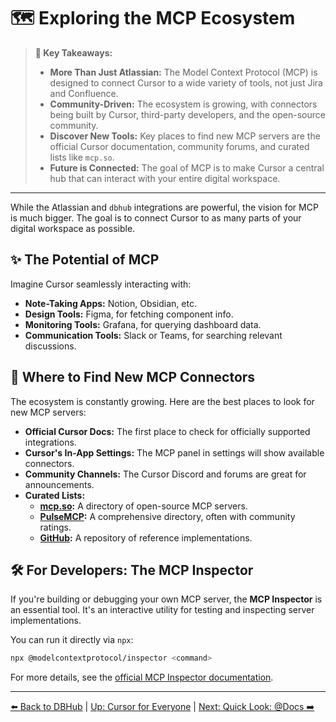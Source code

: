 # 🗺️ Exploring the MCP Ecosystem

> **🔑 Key Takeaways:**
> 
> - **More Than Just Atlassian:** The Model Context Protocol (MCP) is designed to connect Cursor to a wide variety of tools, not just Jira and Confluence.
> - **Community-Driven:** The ecosystem is growing, with connectors being built by Cursor, third-party developers, and the open-source community.
> - **Discover New Tools:** Key places to find new MCP servers are the official Cursor documentation, community forums, and curated lists like `mcp.so`.
> - **Future is Connected:** The goal of MCP is to make Cursor a central hub that can interact with your entire digital workspace.

---

While the Atlassian and `dbhub` integrations are powerful, the vision for MCP is much bigger. The goal is to connect Cursor to as many parts of your digital workspace as possible.

## ✨ The Potential of MCP

Imagine Cursor seamlessly interacting with:

-   **Note-Taking Apps:** Notion, Obsidian, etc.
-   **Design Tools:** Figma, for fetching component info.
-   **Monitoring Tools:** Grafana, for querying dashboard data.
-   **Communication Tools:** Slack or Teams, for searching relevant discussions.

## 📍 Where to Find New MCP Connectors

The ecosystem is constantly growing. Here are the best places to look for new MCP servers:

-   **Official Cursor Docs:** The first place to check for officially supported integrations.
-   **Cursor's In-App Settings:** The MCP panel in settings will show available connectors.
-   **Community Channels:** The Cursor Discord and forums are great for announcements.
-   **Curated Lists:**
    -   **[mcp.so](https://mcp.so/):** A directory of open-source MCP servers.
    -   **[PulseMCP](https://www.pulsemcp.com/servers):** A comprehensive directory, often with community ratings.
    -   **[GitHub](https://github.com/modelcontextprotocol/servers):** A repository of reference implementations.

## 🛠️ For Developers: The MCP Inspector

If you're building or debugging your own MCP server, the **MCP Inspector** is an essential tool. It's an interactive utility for testing and inspecting server implementations.

You can run it directly via `npx`:
```bash
npx @modelcontextprotocol/inspector <command>
```
For more details, see the [official MCP Inspector documentation](https://modelcontextprotocol.io/docs/tools/inspector).

---

[⬅️ Back to DBHub](./06c-MCP-Spotlight-DBHub.md) | [Up: Cursor for Everyone](../README.md) | [Next: Quick Look: @Docs ➡️](../07-Quick-Look-The-Docs-Feature.md) 